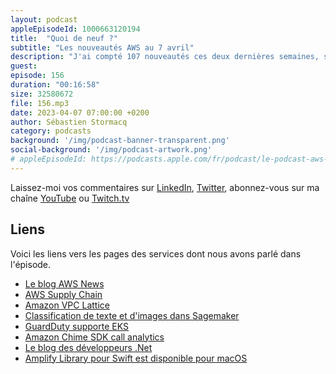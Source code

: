 ```yaml
---
layout: podcast
appleEpisodeId: 1000663120194
title:  "Quoi de neuf ?"
subtitle: "Les nouveautés AWS au 7 avril"
description: "J'ai compté 107 nouveautés ces deux dernières semaines, soit 40% plus que d'habitude. J'ai retenu pour vous deux services pré-annoncés en décembre et maintenant disponibles. Côté IA, on va parler de classification de texte et d'image et d'analyse de sentiment pour des conversations. GuardDuty supporte maintenant EKS et puis il y a un nouveau canal de blog pour les développeurs .Net et des nouveautés côté Amplify Swift."
guest: 
episode: 156
duration: "00:16:58"
size: 32580672
file: 156.mp3
date: 2023-04-07 07:00:00 +0200
author: Sébastien Stormacq
category: podcasts
background: '/img/podcast-banner-transparent.png'
social-background: '/img/podcast-artwork.png'
# appleEpisodeId: https://podcasts.apple.com/fr/podcast/le-podcast-aws-en-français/id1452118442
---
```


Laissez-moi vos commentaires sur [LinkedIn](https://www.linkedin.com/in/sebastienstormacq/), [Twitter](https://twitter.com/sebsto), abonnez-vous sur ma chaîne [YouTube](https://www.youtube.com/sebsto) ou [Twitch.tv](https://www.twitch.tv/sebAWS)

## Liens

Voici les liens vers les pages des services dont nous avons parlé dans l'épisode.

- [Le blog AWS News](https://aws.amazon.com/blogs/aws/)
- [AWS Supply Chain](https://aws.amazon.com/blogs/aws/aws-supply-chain-now-generally-available-mitigate-risks-and-lower-costs-with-increased-visibility-and-actionable-insights/)
- [Amazon VPC Lattice](https://aws.amazon.com/blogs/aws/simplify-service-to-service-connectivity-security-and-monitoring-with-amazon-vpc-lattice-now-generally-available)
- [Classification de texte et d'images dans Sagemaker](https://aws.amazon.com/blogs/aws/new-ready-to-use-models-and-support-for-custom-text-and-image-classification-models-in-amazon-sagemaker-canvas/)
- [GuardDuty supporte EKS](https://aws.amazon.com/blogs/aws/amazon-guardduty-now-supports-amazon-eks-runtime-monitoring/)
- [Amazon Chime SDK call analytics](https://aws.amazon.com/blogs/aws/amazon-chime-sdk-call-analytics-real-time-voice-tone-analysis-and-speaker-search/)
- [Le blog des développeurs .Net](https://aws.amazon.com/blogs/dotnet/)
- [Amplify Library pour Swift est disponible pour macOS](https://aws.amazon.com/blogs/mobile/building-macos-apps-using-amplify-library-for-swift/)